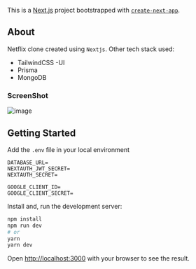 This is a [Next.js](https://nextjs.org/) project bootstrapped with [`create-next-app`](https://github.com/vercel/next.js/tree/canary/packages/create-next-app).

## About
Netflix clone created using `Nextjs`. Other tech stack used:
- TailwindCSS -UI
- Prisma
- MongoDB

### ScreenShot 
![image](https://github.com/Alexandra2888/watchflix/assets/76844097/52283651-4868-4cab-ab57-278753d52fdb)



## Getting Started

Add the `.env` file in your local environment 

```env
DATABASE_URL=
NEXTAUTH_JWT_SECRET=
NEXTAUTH_SECRET=

GOOGLE_CLIENT_ID=
GOOGLE_CLIENT_SECRET=
```

Install and, run the development server:
```bash
npm install
npm run dev
# or
yarn
yarn dev
```

Open [http://localhost:3000](http://localhost:3000) with your browser to see the result.


